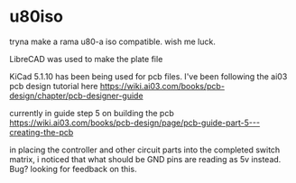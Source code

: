 # u80iso
tryna make a rama u80-a iso compatible. wish me luck.

LibreCAD was used to make the plate file

KiCad 5.1.10 has been being used for pcb files.
I've been following the ai03 pcb design tutorial here https://wiki.ai03.com/books/pcb-design/chapter/pcb-designer-guide

currently in guide step 5 on building the pcb
https://wiki.ai03.com/books/pcb-design/page/pcb-guide-part-5---creating-the-pcb

in placing the controller and other circuit parts into the completed switch matrix, i noticed that what should be GND pins are reading as 5v instead. Bug? looking for feedback on this.
